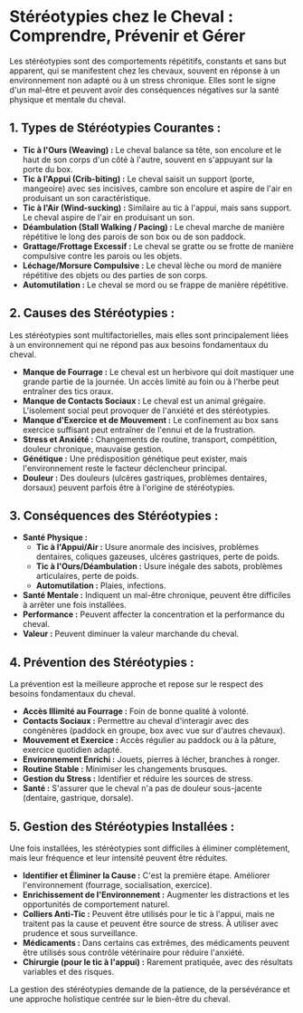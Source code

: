 # Stéréotypies chez le Cheval : Comprendre, Prévenir et Gérer

Les stéréotypies sont des comportements répétitifs, constants et sans but apparent, qui se manifestent chez les chevaux, souvent en réponse à un environnement non adapté ou à un stress chronique. Elles sont le signe d'un mal-être et peuvent avoir des conséquences négatives sur la santé physique et mentale du cheval.

## 1. Types de Stéréotypies Courantes :

*   **Tic à l'Ours (Weaving) :** Le cheval balance sa tête, son encolure et le haut de son corps d'un côté à l'autre, souvent en s'appuyant sur la porte du box.
*   **Tic à l'Appui (Crib-biting) :** Le cheval saisit un support (porte, mangeoire) avec ses incisives, cambre son encolure et aspire de l'air en produisant un son caractéristique.
*   **Tic à l'Air (Wind-sucking) :** Similaire au tic à l'appui, mais sans support. Le cheval aspire de l'air en produisant un son.
*   **Déambulation (Stall Walking / Pacing) :** Le cheval marche de manière répétitive le long des parois de son box ou de son paddock.
*   **Grattage/Frottage Excessif :** Le cheval se gratte ou se frotte de manière compulsive contre les parois ou les objets.
*   **Léchage/Morsure Compulsive :** Le cheval lèche ou mord de manière répétitive des objets ou des parties de son corps.
*   **Automutilation :** Le cheval se mord ou se frappe de manière répétitive.

## 2. Causes des Stéréotypies :

Les stéréotypies sont multifactorielles, mais elles sont principalement liées à un environnement qui ne répond pas aux besoins fondamentaux du cheval.

*   **Manque de Fourrage :** Le cheval est un herbivore qui doit mastiquer une grande partie de la journée. Un accès limité au foin ou à l'herbe peut entraîner des tics oraux.
*   **Manque de Contacts Sociaux :** Le cheval est un animal grégaire. L'isolement social peut provoquer de l'anxiété et des stéréotypies.
*   **Manque d'Exercice et de Mouvement :** Le confinement au box sans exercice suffisant peut entraîner de l'ennui et de la frustration.
*   **Stress et Anxiété :** Changements de routine, transport, compétition, douleur chronique, mauvaise gestion.
*   **Génétique :** Une prédisposition génétique peut exister, mais l'environnement reste le facteur déclencheur principal.
*   **Douleur :** Des douleurs (ulcères gastriques, problèmes dentaires, dorsaux) peuvent parfois être à l'origine de stéréotypies.

## 3. Conséquences des Stéréotypies :

*   **Santé Physique :**
    *   **Tic à l'Appui/Air :** Usure anormale des incisives, problèmes dentaires, coliques gazeuses, ulcères gastriques, perte de poids.
    *   **Tic à l'Ours/Déambulation :** Usure inégale des sabots, problèmes articulaires, perte de poids.
    *   **Automutilation :** Plaies, infections.
*   **Santé Mentale :** Indiquent un mal-être chronique, peuvent être difficiles à arrêter une fois installées.
*   **Performance :** Peuvent affecter la concentration et la performance du cheval.
*   **Valeur :** Peuvent diminuer la valeur marchande du cheval.

## 4. Prévention des Stéréotypies :

La prévention est la meilleure approche et repose sur le respect des besoins fondamentaux du cheval.

*   **Accès Illimité au Fourrage :** Foin de bonne qualité à volonté.
*   **Contacts Sociaux :** Permettre au cheval d'interagir avec des congénères (paddock en groupe, box avec vue sur d'autres chevaux).
*   **Mouvement et Exercice :** Accès régulier au paddock ou à la pâture, exercice quotidien adapté.
*   **Environnement Enrichi :** Jouets, pierres à lécher, branches à ronger.
*   **Routine Stable :** Minimiser les changements brusques.
*   **Gestion du Stress :** Identifier et réduire les sources de stress.
*   **Santé :** S'assurer que le cheval n'a pas de douleur sous-jacente (dentaire, gastrique, dorsale).

## 5. Gestion des Stéréotypies Installées :

Une fois installées, les stéréotypies sont difficiles à éliminer complètement, mais leur fréquence et leur intensité peuvent être réduites.

*   **Identifier et Éliminer la Cause :** C'est la première étape. Améliorer l'environnement (fourrage, socialisation, exercice).
*   **Enrichissement de l'Environnement :** Augmenter les distractions et les opportunités de comportement naturel.
*   **Colliers Anti-Tic :** Peuvent être utilisés pour le tic à l'appui, mais ne traitent pas la cause et peuvent être source de stress. À utiliser avec prudence et sous surveillance.
*   **Médicaments :** Dans certains cas extrêmes, des médicaments peuvent être utilisés sous contrôle vétérinaire pour réduire l'anxiété.
*   **Chirurgie (pour le tic à l'appui) :** Rarement pratiquée, avec des résultats variables et des risques.

La gestion des stéréotypies demande de la patience, de la persévérance et une approche holistique centrée sur le bien-être du cheval.
